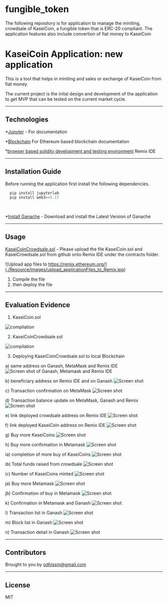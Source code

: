 # fungible_token

The following repository is for application to manage the miniting, crowdsale of KaseiCoin, a fungible token that is ERC-20 compliant. The application features also include convertion of fiat money to KaseiCoin


# KaseiCoin Application: new application 

This is a tool that helps in miniting and sales or exchange of KaseiCoin from fiat money. 
 

The current project is the inital design and development of the application to get MVP that can be tested on the current market cycle.

---

## Technologies


*[Jupyter](https://jupyter.org/documentation) - For documentation

*[Blockchain](https://web3py.readthedocs.io/en/stable/overview.html) For Ethereum based blockchain documentation

*[browser based solidity development and testing environment](https://remix.ethereum.org/) Remix IDE

---

## Installation Guide

Before running the application first install the following dependencies.

```python
  pip install jupyterlab  
  pip install web3==5.17
     
    
```
*[Install Ganache](https://www.trufflesuite.com/ganache) - Download and install the Latest Version of Ganache

---

## Usage

[KaseiCoinCrowdsale.sol](https://remix.ethereum.org/) - Please upload the file KaseiCoin.sol and KaseiCrowdsale.sol from github onto Remix IDE under the contracts folder. 

![Upload app files to https://remix.ethereum.org/](./Resource/images/upload_applicationFiles_to_Remix.jpg)

1) Compile the file
2) then deploy the file 


---

## Evaluation Evidence

1) KaseiCoin.sol

![compilation](./Resource/images/KaseiCoinCompilation.jpg)

2) KaseiCoinCrowdsale.sol

![compilation](./Resource/images/CrowdsaleDeployer_Compilation_002.jpg)

3) Deploying KaseiCoinCrowdsale.sol to local Blockchain

a) same address on Ganash, MetaMask and Remix IDE 
![Screen shot of Ganash, Metamask and Remix IDE](./Resource/images/Same_address_Ganache_Metamask_n_Remix.jpg)


b) beneficiary address on Remix IDE and on Ganash 
![Screen shot ](./Resource/images/beneficiary_address_Remix_Ganash.jpg)


c) Transaction confirmation on MetaMask 
![Screen shot ](./Resource/images/Metamask_confirm_transaction_001.jpg)


d) Transaction balance update on MetaMask, Ganash and Remix 
![Screen shot ](./Resource/images/Crowdsale_depoyment_confirmation_002.jpg)

e) link deployed crowdsale address on Remix IDE 
![Screen shot ](./Resource/images/Link_crowdsale_in_Remix.jpg)


f) link deployed KaseiCoin address on Remix IDE 
![Screen shot ](./Resource/images/Link_kaseiCoin_in_Remix.jpg)

g) Buy  more KaseiCoins 
![Screen shot ](./Resource/images/007c_buy_more_KaseiCoin.jpg)


h) Buy more confirmation in Metamask 
![Screen shot ](./Resource/images/008c_Confirm_more_buy_Metamask.jpg)

ia) completion of more buy of KaseiCoins 
![Screen shot ](./Resource/images/009_more_buy_completed.jpg)


ib) Total funds raised from crowdsale 
![Screen shot ](./Resource/images/010_fundsRaised_after_more_buy.jpg)

ic) Number of KaseiCoins minted 
![Screen shot ](./Resource/images/011_total_TokensMinted.jpg)


ja) Buy more Metamask 
![Screen shot ](./Resource/images/Buy_KasaiCoin_003.jpg)


jb) Confirmation of buy in Metamask 
![Screen shot ](./Resource/images/Buy_KasaiCoin_Metamask_popUp_003.jpg)

k) Confirmation  in Metamask and Ganash 
![Screen shot ](./Resource/images/Metamask_confirm_transaction_003.jpg)

l) Transaction list in Ganash 
![Screen shot ](./Resource/images/ganash_transactions.jpg)

m) Block list in Ganash 
![Screen shot ](./Resource/images/Blocks_on_Ganash.jpg)

n) Transaction detail in Ganash 
![Screen shot ](./Resource/images/Transaction_Details_Ganash.jpg)

---

## Contributors

Brought to you by odhissm@gmail.com

---

## License

MIT

